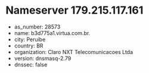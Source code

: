 # Nameserver 179.215.117.161

* as_number: 28573
* name: b3d775a1.virtua.com.br.
* city: Peruibe
* country: BR
* organization: Claro NXT Telecomunicacoes Ltda
* version: dnsmasq-2.79
* dnssec: false
